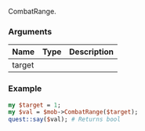 CombatRange.
### Arguments
**Name**|**Type**|**Description**
:---|:---|:---
target||

### Example

```perl
my $target = 1;
my $val = $mob->CombatRange($target);
quest::say($val); # Returns bool
```